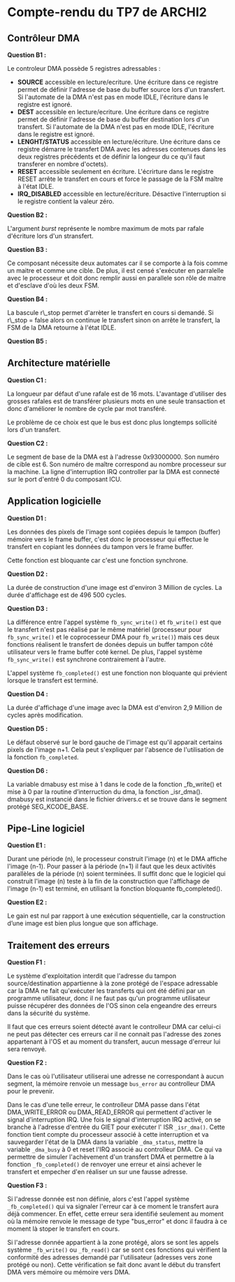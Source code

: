 # Compte-rendu du TP7 de ARCHI2

## Contrôleur DMA

__Question B1 :__

Le controleur DMA possède 5 registres adressables :
- __SOURCE__ accessible en lecture/ecriture. Une écriture dans ce registre permet de définir l'adresse de base du buffer source lors d'un  transfert. Si l'automate de la DMA n'est pas en mode IDLE, l'écriture dans le registre est ignoré.
- __DEST__ accessible en lecture/ecriture. Une écriture dans ce registre permet de définir l'adresse de base du buffer destination lors d'un transfert. Si l'automate de la DMA n'est pas en mode IDLE, l'écriture dans le registre est ignoré.
- __LENGHT/STATUS__ accessible en lecture/écriture. Une écriture dans ce registre démarre le transfert DMA avec les adresses contenues dans les deux registres précédents et de définir la longeur du ce qu'il faut transferer en nombre d'octets).
- __RESET__ accessible seulement en écriture. L'écrirture dans le registre RESET arrête le transfert en cours et force le passage de la FSM maître à l'état IDLE.
- __IRQ_DISABLED__ accessible en lecture/écriture. Désactive l'interruption si le registre contient la valeur zéro.

__Question B2 :__

L'argument _burst_ représente le nombre maximum de mots par rafale d'écriture lors d'un stransfert.

__Question B3 :__

Ce composant nécessite deux automates car il se comporte à la fois comme un maitre et comme une cible. De plus, il est censé s'exécuter en parralelle avec le processeur et doit donc remplir aussi en parallele son rôle de maitre et d'esclave d'où les deux FSM.

__Question B4 :__

La bascule r\\\_stop permet d'arrèter le transfert en cours si demandé. Si r\\\_stop = false alors on continue le transfert sinon on arrête le transfert, la FSM de la DMA retourne à l'état IDLE.

__Question B5 :__

## Architecture matérielle

__Question C1 :__

La longueur par défaut d'une rafale est de 16 mots. L'avantage d'utiliser des grosses rafales est de transférer plusieurs mots en une seule transaction et donc d'améliorer le nombre de cycle par mot transféré.

Le problème de ce choix est que le bus est donc plus longtemps sollicité lors d'un transfert. 

__Question C2 :__


Le segment de base de la DMA est à l'adresse 0x93000000. Son numéro de cible est 6. Son numéro de maître correspond au nombre processeur sur la machine. 
La ligne d'interruption IRQ controller par la DMA est connecté sur le port d'entré 0 du composant ICU.

## Application logicielle

__Question D1 :__

Les données des pixels de l'image sont copiées depuis le tampon (buffer) mémoire vers le frame buffer, c'est donc le processeur qui effectue le transfert en copiant les données du tampon vers le frame buffer.

Cette fonction est bloquante car c'est une fonction synchrone.

__Question D2 :__

La durée de construction d'une image est d'environ 3 Million de cycles. La durée d'affichage est de 496 500 cycles.

__Question D3 :__

La différence entre l'appel système `fb_sync_write()` et `fb_write()` est que le transfert n'est pas réalisé par le même matériel (processeur pour `fb_sync_write()` et le coprocesseur DMA pour `fb_write()`) mais ces deux fonctions réalisent le transfert de donées depuis un buffer tampon côté utilisateur vers le frame buffer coté kernel. De plus, l'appel système `fb_sync_write()` est synchrone contrairement à l'autre.

L'appel système `fb_completed()` est une fonction non bloquante qui prévient lorsque le transfert est terminé.

__Question D4 :__

La durée d'affichage d'une image avec la DMA est d'environ 2,9 Million de cycles après modification.

__Question D5 :__

Le défaut observé sur le bord gauche de l'image est qu'il apparait certains pixels de l'image n+1.
Cela peut s'expliquer par l'absence de l'utilisation de la fonction `fb_completed`.

__Question D6 :__

La variable dmabusy est mise à 1 dans le code de la fonction _fb_write() et mise à 0 par la routine d’interruction du dma, la fonction _isr_dma().
dmabusy est instancié dans le fichier drivers.c et se trouve dans le segment protégé SEG_KCODE_BASE.

## Pipe-Line logiciel

__Question E1 :__

Durant une période (n), le processeur construit l'image (n) et le DMA affiche l'image (n-1).
Pour passer à la période (n+1) il faut que les deux activités parallèles de la période (n) soient terminées. 
Il suffit donc que le logiciel qui construit l'image (n) teste à la fin de la construction
que l'affichage de l'image (n-1)  est terminé, en utilisant la fonction bloquante fb_completed().

__Question E2 :__

Le gain est nul par rapport à une exécution séquentielle, car la construction d’une image est bien plus longue que son affichage.

## Traitement des erreurs

__Question F1 :__

Le système d'exploitation interdit que l'adresse du tampon source/destination appartienne à la zone protégé de l'espace adressable car la DMA ne fait qu'exécuter les transferts qui ont été défini par un programme utilisateur, donc il ne faut pas qu'un programme utilisateur puisse récupérer des données de l'OS sinon cela engeandre des erreurs dans la sécurité du système.

Il faut que ces erreurs soient détecté avant le controlleur DMA car celui-ci ne peut pas détecter ces erreurs car il ne connait pas l'adresse des zones appartenant à l'OS et au moment du transfert, aucun message d'erreur lui sera renvoyé.

__Question F2 :__

Dans le cas où l'utilisateur utiliserai une adresse ne correspondant à aucun segment, la mémoire renvoie un message `bus_error` au controlleur DMA pour le prevenir. 

Dans le cas d'une telle erreur, le controlleur DMA passe dans l'état DMA_WRITE_ERROR ou DMA_READ_ERROR qui permettent d'activer le signal d'interruption IRQ.
Une fois le signal d'interruption IRQ activé, on se branche à l'adresse d'entrée du GIET pour exécuter l' ISR `_isr_dma()`. Cette fonction tient compte du processeur associé à cette interruption et va sauvegarder l'état de la DMA dans la variable `_dma_status`, mettre la variable `_dma_busy` à 0 et reset l'IRQ associé au controlleur DMA. Ce qui va permettre de simuler l'achèvement d'un transfert DMA et permettre à la fonction `_fb_completed()` de renvoyer une  erreur et ainsi achever le transfert et empecher d'en réaliser un sur une fausse adresse.

__Question F3 :__

Si l'adresse donnée est non définie, alors c'est l'appel système `_fb_completed()` qui va signaler l'erreur car à ce moment le transfert aura déjà commencer. En effet, cette erreur sera identifié seulement au moment où la mémoire renvoie le message de type "bus_error" et donc il faudra à ce moment là stoper le transfert en cours.

Si l'adresse donnée appartient à la zone protégé, alors se sont les appels système `_fb_write()` ou `_fb_read()` car se sont ces fonctions qui vérifient la conformité des adresses demandé par l'utilisateur (adresses vers zone protégé ou non). Cette vérification se fait donc avant le début du transfert DMA vers mémoire ou mémoire vers DMA. 
